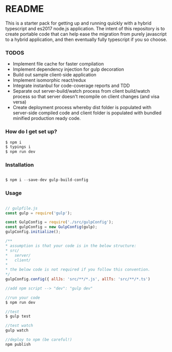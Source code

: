 # README #

This is a starter pack for getting up and running quickly with a hybrid typescript and es2017 node.js application. The intent of this repository is to create portable code that can help ease the migration from purely javascript to a hybrid application, and then eventually fully typescript if you so choose.

### TODOS ###
* Implement file cache for faster compilation
* Implement dependency injection for gulp decoration
* Build out sample client-side application
* Implement isomorphic react/redux
* Integrate instanbul for code-coverage reports and TDD
* Separate out server-build/watch process from client build/watch process so that server doesn't recompile on client changes (and visa versa)
* Create deployment process whereby dist folder is populated with server-side compiled code and client folder is populated with bundled minified production ready code.

### How do I get set up? ###

```sh
$ npm i
$ typings i
$ npm run dev
```
### Installation ###

```js

$ npm i --save-dev gulp-build-config

```

### Usage ###

```js

// gulpfile.js
const gulp = require('gulp');

const GulpConfig = require('./src/gulpConfig');
const gulpConfig = new GulpConfig(gulp);
gulpConfig.initialize();

/**
* assumption is that your code is in the below structure: 
* src/
*   server/
*   client/
* 
* the below code is not required if you follow this convention.
*/
gulpConfig.config({ allJs: 'src/**/*.js', allTs: 'src/**/*.ts')

//add npm script --> "dev": "gulp dev"

//run your code
$ npm run dev

//test 
$ gulp test

//test watch
gulp watch

//deploy to npm (be careful!)
npm publish
```
